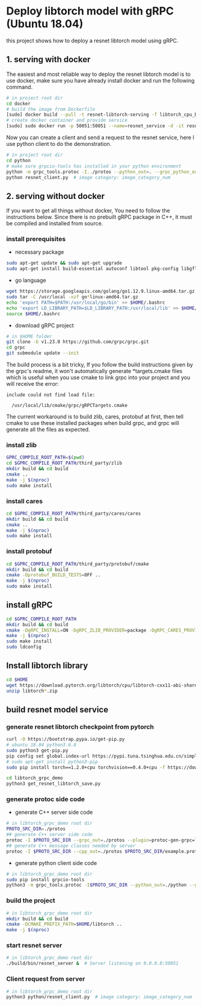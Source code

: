 # Deploy libtorch model with gRPC (Ubuntu 18.04)

this project shows how to deploy a resnet libtorch model using gRPC.

## 1. serving with docker

The easiest and most reliable way to deploy the resnet libtorch model is to use docker, make sure you have already install docker and run the following command.

```sh
# in project root dir
cd docker
# build the image from Dockerfile
[sudo] docker build --pull -t resnet-libtorch-serving -f libtorch_cpu_Dockerfile .
# create docker container and provide service
[sudo] sudo docker run -p 50051:50051 --name=resnet_service -d -it resnet-libtorch-serving /bin/bash -c './resnet_server'
```

Now you can create a client and send a request to the resnet service, here I use python client to do the demonstration.

```sh
# in project root dir
cd python
# make sure grpcio-tools has installed in your python environment
python -m grpc_tools.protoc -I../protos --python_out=. --grpc_python_out=. ../protos/example.proto
python resnet_client.py  # image category: image_category_num
```

## 2. serving without docker

If you want to get all things without docker, You need to follow the instructions below. Since there is no prebuilt gRPC package in C++, it must be compiled and installed from source.

### install prerequisites

- necessary package
```sh
sudo apt-get update && sudo apt-get upgrade
sudo apt-get install build-essential autoconf libtool pkg-config libgflags-dev libgtest-dev clang libc++-dev libssl-dev cmake python3-distutils vim tree git curl

```

- go language

```sh
wget https://storage.googleapis.com/golang/go1.12.9.linux-amd64.tar.gz
sudo tar -C /usr/local -xzf go*linux-amd64.tar.gz
echo 'export PATH=$PATH:/usr/local/go/bin' >> $HOME/.bashrc
echo 'export LD_LIBRARY_PATH=$LD_LIBRARY_PATH:/usr/local/lib' >> $HOME/.bashrc
source $HOME/.bashrc
```

- download gRPC project

```sh
# in $HOME folder
git clone -b v1.23.0 https://github.com/grpc/grpc.git
cd grpc
git submodule update --init
```

The build process is a bit tricky, If you follow the build instructions given by the grpc's readme, it won't automatically generate *targets.cmake files which is useful when you use cmake to link grpc into your project and you will receive the error:

```
include could not find load file:

  /usr/local/lib/cmake/grpc/gRPCTargets.cmake
```

The current workaround is to build zlib, cares, protobuf at first, then tell cmake to use these installed packages when build grpc, and grpc will generate all the files as expected.

### install zlib

```sh
GPRC_COMPILE_ROOT_PATH=$(pwd)
cd $GPRC_COMPILE_ROOT_PATH/third_party/zlib
mkdir build && cd build
cmake ..
make -j $(nproc)
sudo make install
```

### install cares
```sh
cd $GPRC_COMPILE_ROOT_PATH/third_party/cares/cares
mkdir build && cd build
cmake ..
make -j $(nproc)
sudo make install
```

### install protobuf
```sh
cd $GPRC_COMPILE_ROOT_PATH/third_party/protobuf/cmake
mkdir build && cd build
cmake -Dprotobuf_BUILD_TESTS=OFF ..
make -j $(nproc)
sudo make install
```

## install gRPC
```sh
cd $GPRC_COMPILE_ROOT_PATH
mkdir build && cd build
cmake -DgRPC_INSTALL=ON -DgRPC_ZLIB_PROVIDER=package -DgRPC_CARES_PROVIDER=package -DgRPC_PROTOBUF_PROVIDER=package -DgRPC_SSL_PROVIDER=package ..
make -j $(nproc)
sudo make install
sudo ldconfig
```

## Install libtorch library

```sh
cd $HOME
wget https://download.pytorch.org/libtorch/cpu/libtorch-cxx11-abi-shared-with-deps-1.2.0.zip
unzip libtorch*.zip
```

## build resnet model service

### generate resnet libtorch checkpoint from pytorch

```sh
curl -O https://bootstrap.pypa.io/get-pip.py
# ubuntu 18.04 python3.6.8
sudo python3 get-pip.py
pip config set global.index-url https://pypi.tuna.tsinghua.edu.cn/simple
# sudo apt-get install python3-pip
sudo pip install torch==1.2.0+cpu torchvision==0.4.0+cpu -f https://download.pytorch.org/whl/torch_stable.html
```



```sh
cd libtorch_grpc_demo
python3 get_resnet_libtorch_save.py
```

### generate protoc side code

- generate C++ server side code

```sh
# in libtorch_grpc_demo root dir
PROTO_SRC_DIR=./protos
## generate C++ server side code
protoc -I $PROTO_SRC_DIR --grpc_out=./protos --plugin=protoc-gen-grpc=`which grpc_cpp_plugin` $PROTO_SRC_DIR/example.proto
## generate C++ message classes needed by server
protoc -I $PROTO_SRC_DIR --cpp_out=./protos $PROTO_SRC_DIR/example.proto  

```

- generate python client side code

```sh
# in libtorch_grpc_demo root dir
sudo pip install grpcio-tools
python3 -m grpc_tools.protoc -I$PROTO_SRC_DIR --python_out=./python --grpc_python_out=./python $PROTO_SRC_DIR/example.proto
```

### build the project

```sh
# in libtorch_grpc_demo root dir
mkdir build && cd build
cmake -DCMAKE_PREFIX_PATH=$HOME/libtorch ..
make -j $(nproc)
```

### start resnet server

```sh
# in libtorch_grpc_demo root dir
./build/bin/resnet_server &  # Server listening on 0.0.0.0:50051
```

### Client request from server

```sh
# in libtorch_grpc_demo root dir
python3 python/resnet_client.py  # image category: image_category_num
```


















